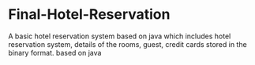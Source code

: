 # Final-Hotel-Reservation
A basic hotel reservation system based on java which includes hotel reservation system, details of the rooms, guest, credit cards
stored in the binary format. based on java
